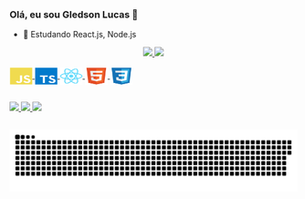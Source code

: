 ### Olá, eu sou Gledson Lucas 👋

- 🌱 Estudando React.js, Node.js


<div align="center">
  <a href="https://github.com/gledsonlucas111">
  <img height="180em" src="https://github-readme-stats.vercel.app/api?username=gledsonlucas111&show_icons=true&theme=dark&include_all_commits=true&count_private=true"/>
  <img height="180em" src="https://github-readme-stats.vercel.app/api/top-langs/?username=gledsonlucas111&layout=compact&langs_count=7&theme=dark"/>
</div>

<div style="display: inline_block"><br>
  <img align="center" alt="GL-Js" height="30" width="40" src="https://raw.githubusercontent.com/devicons/devicon/master/icons/javascript/javascript-plain.svg">
  <img align="center" alt="GL-Ts" height="30" width="40" src="https://raw.githubusercontent.com/devicons/devicon/master/icons/typescript/typescript-plain.svg">
  <img align="center" alt="GL-React" height="30" width="40" src="https://raw.githubusercontent.com/devicons/devicon/master/icons/react/react-original.svg">
  <img align="center" alt="GL-HTML" height="30" width="40" src="https://raw.githubusercontent.com/devicons/devicon/master/icons/html5/html5-original.svg">
  <img align="center" alt="GL-CSS" height="30" width="40" src="https://raw.githubusercontent.com/devicons/devicon/master/icons/css3/css3-original.svg">
</div>
 
##
  

<div> 
 <a href="https://instagram.com/rafaballerini" target="_blank">
   <img src="https://www.instagram.com/gledsonlucasm/" target="_blank">
 </a>
  <a href = "mailto:gledsonlucas111@gmail.com">
    <img src="https://img.shields.io/badge/-Gmail-%23333?style=for-the-badge&logo=gmail&logoColor=white" target="_blank"
  </a>
  <a href="https://www.linkedin.com/in/gledson-lucas-1b5873166/" target="_blank">
    <img src="https://img.shields.io/badge/-LinkedIn-%230077B5?style=for-the-badge&logo=linkedin&logoColor=white" target="_blank">
  </a> 
</div>
  
 ##
  
 ![Snake animation](https://github.com/gledsonlucas111/gledsonlucas111/blob/output/github-contribution-grid-snake.svg)

